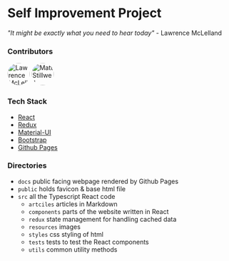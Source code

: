 # Self Improvement Project

*"It might be exactly what you need to hear today"* - Lawrence McLelland

### Contributors

<style>
  img[src$="#profile"] {
    width: 50px; 
    height: 50px;
    border-radius: 50%;
  }
</style>

![Lawrence McLelland](https://avatars.githubusercontent.com/u/105018579?s=200&v=4#profile)
![Matt Stillwell](https://avatars.githubusercontent.com/u/18670089?v=4#profile)

### Tech Stack

- [React](https://reactjs.org)
- [Redux](https://redux.js.org)
- [Material-UI](https://mui.com)
- [Bootstrap](https://getbootstrap.com)
- [Github Pages](https://pages.github.com)

### Directories

- `docs` public facing webpage rendered by Github Pages
- `public` holds favicon & base html file
- `src` all the Typescript React code
    - `artciles` articles in Markdown
    - `components` parts of the website written in React
    - `redux` state management for handling cached data
    - `resources` images
    - `styles` css styling of html
    - `tests` tests to test the React components
    - `utils` common utility methods
